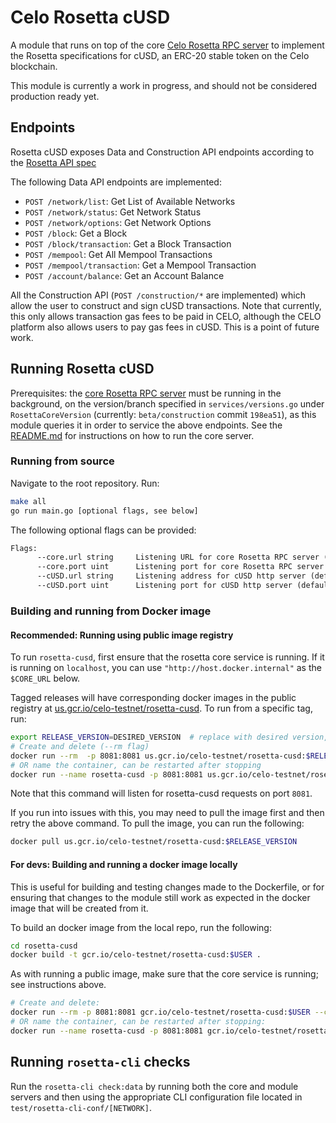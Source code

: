 # Celo Rosetta cUSD

A module that runs on top of the core [Celo Rosetta RPC server](https://github.com/celo-org/rosetta) to implement the Rosetta specifications for cUSD, an ERC-20 stable token on the Celo blockchain.

This module is currently a work in progress, and should not be considered production ready yet.

## Endpoints

Rosetta cUSD exposes Data and Construction API endpoints according to the [Rosetta API spec](https://www.rosetta-api.org/docs/ConstructionApi.html)

The following Data API endpoints are implemented:

- `POST /network/list`: Get List of Available Networks
- `POST /network/status`: Get Network Status
- `POST /network/options`: Get Network Options
- `POST /block`: Get a Block
- `POST /block/transaction`: Get a Block Transaction
- `POST /mempool`: Get All Mempool Transactions
- `POST /mempool/transaction`: Get a Mempool Transaction
- `POST /account/balance`: Get an Account Balance

All the Construction API (`POST /construction/*` are implemented) which allow the user to construct and sign cUSD transactions. Note that currently, this only allows transaction gas fees to be paid in CELO, although the CELO platform also allows users to pay gas fees in cUSD. This is a point of future work.

## Running Rosetta cUSD

Prerequisites: the [core Rosetta RPC server](https://github.com/celo-org/rosetta) must be running in the background, on the version/branch specified in `services/versions.go` under `RosettaCoreVersion` (currently: `beta/construction` commit `198ea51`), as this module queries it in order to service the above endpoints. See the [README.md](https://github.com/celo-org/rosetta/blob/master/README.md) for instructions on how to run the core server.

### Running from source

Navigate to the root repository. Run:

```sh
make all
go run main.go [optional flags, see below]
```

The following optional flags can be provided:

```txt
Flags:
      --core.url string     Listening URL for core Rosetta RPC server (default: "http://localhost")
      --core.port uint      Listening port for core Rosetta RPC server (default: 8080)
      --cUSD.url string     Listening address for cUSD http server (default: "")
      --cUSD.port uint      Listening port for cUSD http server (default: 8081)
```

### Building and running from Docker image

#### Recommended: Running using public image registry

To run `rosetta-cusd`, first ensure that the rosetta core service is running. If it is running on `localhost`, you can use `"http://host.docker.internal"` as the `$CORE_URL` below.

Tagged releases will have corresponding docker images in the public registry at [us.gcr.io/celo-testnet/rosetta-cusd](us.gcr.io/celo-testnet/rosetta-cusd). To run from a specific tag, run:

```sh
export RELEASE_VERSION=DESIRED_VERSION  # replace with desired version, ex) v0.0.1
# Create and delete (--rm flag)
docker run --rm  -p 8081:8081 us.gcr.io/celo-testnet/rosetta-cusd:$RELEASE_VERSION --core.url $CORE_URL --core.port $CORE_PORT
# OR name the container, can be restarted after stopping
docker run --name rosetta-cusd -p 8081:8081 us.gcr.io/celo-testnet/rosetta-cusd:$RELEASE_VERSION --core.url $CORE_URL --core.port $CORE_PORT
```

Note that this command will listen for rosetta-cusd requests on port `8081`.

If you run into issues with this, you may need to pull the image first and then retry the above command. To pull the image, you can run the following:

```sh
docker pull us.gcr.io/celo-testnet/rosetta-cusd:$RELEASE_VERSION
```

#### For devs: Building and running a docker image locally

This is useful for building and testing changes made to the Dockerfile, or for ensuring that changes to the module still work as expected in the docker image that will be created from it.

To build an docker image from the local repo, run the following:

```sh
cd rosetta-cusd
docker build -t gcr.io/celo-testnet/rosetta-cusd:$USER .
```

As with running a public image, make sure that the core service is running; see instructions above.

```sh
# Create and delete:
docker run --rm -p 8081:8081 gcr.io/celo-testnet/rosetta-cusd:$USER --core.url $CORE_URL --core.port $CORE_PORT
# OR name the container, can be restarted after stopping:
docker run --name rosetta-cusd -p 8081:8081 gcr.io/celo-testnet/rosetta-cusd:$USER --core.url $CORE_URL --core.port $CORE_PORT
```

## Running `rosetta-cli` checks

Run the `rosetta-cli check:data` by running both the core and module servers and then using the appropriate CLI configuration file located in `test/rosetta-cli-conf/[NETWORK]`.
